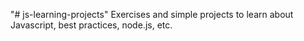 "# js-learning-projects" 
Exercises and simple projects to learn about Javascript, best practices, node.js, etc.